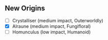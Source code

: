 ## New Origins
- [ ] Crystalliser (medium impact, Outerworldly)
- [x] Alraune (medium impact, Fungifloral)
- [ ] Homunculus (low impact, Humanoid)
